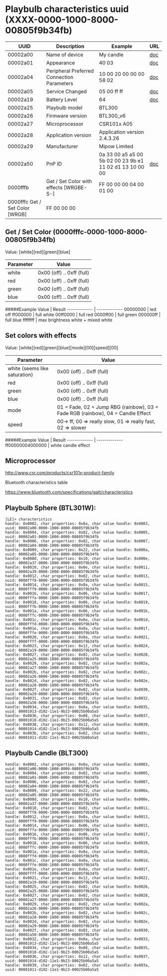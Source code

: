 Playbulb characteristics uuid (XXXX-0000-1000-8000-00805f9b34fb)
====================

UUID     | Description                                                   | Example                          | URL | 
---------| ------------------------------------------------------------- | -------------------------------- | ---------------------------------------------------------------------------------------------------------------------- |
00002a00 | Name of device                                                | My candle                        | [doc](https://www.bluetooth.com/specifications/gatt/viewer?attributeXmlFile=org.bluetooth.characteristic.gap.device_name.xml) |
00002a01 | Appearance                                                    | 40 03                            | [doc](https://www.bluetooth.com/specifications/gatt/viewer?attributeXmlFile=org.bluetooth.characteristic.gap.appearance.xml) |
00002a04 | Peripheral Preferred Connection Parameters                    | 10 00 20 00 00 00 58 02          | [doc](https://www.bluetooth.com/specifications/gatt/viewer?attributeXmlFile=org.bluetooth.characteristic.gap.peripheral_preferred_connection_parameters.xml) |
00002a05 | Service Changed                                               | 05 00 ff ff                      | [doc](https://www.bluetooth.com/specifications/gatt/viewer?attributeXmlFile=org.bluetooth.characteristic.gatt.service_changed.xml) |
00002a19 | Battery Level                                                 | 64                               | [doc](https://www.bluetooth.com/specifications/gatt/viewer?attributeXmlFile=org.bluetooth.characteristic.battery_level.xml) | 
00002a25 | Playbulb model                                                | BTL300 | |
00002a26 | Firmware version                                              | BTL300_v6 | |
00002a27 | Microprocessor                                                | CSR101x A05 | |
00002a28 | Application version                                           | Application version 2.4.3.26 | |
00002a29 | Manufacturer                                                  | Mipow Limited | |
00002a50 | PnP ID                                                        | 0a 33 00 a5 a5 00 5b 02 00 23 9b e1 11 02 d1 13 10 00 00 | [doc](https://www.bluetooth.com/specifications/gatt/viewer?attributeXmlFile=org.bluetooth.characteristic.pnp_id.xml) |
0000fffb | Get / Set Color with effects [WRGBE-S-]                       | FF 00 00 00 04 00 01 00 | | 
0000fffc  Get / Set Color [WRGB]                                         | FF 00 00 00 | |

Get / Set Color (0000fffc-0000-1000-8000-00805f9b34fb)
---------------------
Value: [white][red][green][blue]

Parameter  | Value
------------- | -------------
white | 0x00 (off) .. 0xff (full)
red   | 0x00 (off) .. 0xff (full)
green | 0x00 (off) .. 0xff (full)
blue  | 0x00 (off) .. 0xff (full)

#####Example
Value  | Result
------------- | -------------
00000000 | led off
ff000000 | full white
00ff0000 | full red
0000ff00 | full green
000000ff | full blue
ffffffff | max brightness white + mixed white

Set colors with effects
---------------------
Value: [white][red][green][blue][mode][00][speed][00]

Parameter  | Value
------------- | -------------
white (seems like saturation) | 0x00 (off) .. 0xff (full)
red | 0x00 (off) .. 0xff (full)
green | 0x00 (off) .. 0xff (full)
blue | 0x00 (off) .. 0xff (full)
mode  | 01 = Fade, 02 = Jump RBG (rainbow), 03 = Fade RGB (rainbow), 04 = Candle Effect
speed | 00-> ff, 00 => really slow, 01 => really fast, 02 => slower

#####Example
Value  | Result
------------- | -------------
ff00000004000000 | white candle effect

Microprocessor
---------------------

http://www.csr.com/products/csr101x-product-family

Bluetooth characteristics table

https://www.bluetooth.com/specifications/gatt/characteristics


Playbulb Sphere (BTL301W):
------------------------
```
[LE]> characteristics
handle: 0x0002, char properties: 0x0a, char value handle: 0x0003, uuid: 00002a00-0000-1000-8000-00805f9b34fb
handle: 0x0004, char properties: 0x02, char value handle: 0x0005, uuid: 00002a01-0000-1000-8000-00805f9b34fb
handle: 0x0006, char properties: 0x02, char value handle: 0x0007, uuid: 00002a04-0000-1000-8000-00805f9b34fb
handle: 0x0009, char properties: 0x22, char value handle: 0x000a, uuid: 00002a05-0000-1000-8000-00805f9b34fb
handle: 0x000d, char properties: 0x10, char value handle: 0x000e, uuid: 00002a37-0000-1000-8000-00805f9b34fb
handle: 0x0010, char properties: 0x0e, char value handle: 0x0011, uuid: 00002a39-0000-1000-8000-00805f9b34fb
handle: 0x0012, char properties: 0x02, char value handle: 0x0013, uuid: 0000fff8-0000-1000-8000-00805f9b34fb
handle: 0x0014, char properties: 0x0a, char value handle: 0x0015, uuid: 0000fff9-0000-1000-8000-00805f9b34fb
handle: 0x0016, char properties: 0x06, char value handle: 0x0017, uuid: 0000fffa-0000-1000-8000-00805f9b34fb
handle: 0x0018, char properties: 0x06, char value handle: 0x0019, uuid: 0000fffb-0000-1000-8000-00805f9b34fb
handle: 0x001a, char properties: 0x06, char value handle: 0x001b, uuid: 0000fffc-0000-1000-8000-00805f9b34fb
handle: 0x001c, char properties: 0x0a, char value handle: 0x001d, uuid: 0000fffd-0000-1000-8000-00805f9b34fb
handle: 0x001e, char properties: 0x0a, char value handle: 0x001f, uuid: 0000fffe-0000-1000-8000-00805f9b34fb
handle: 0x0020, char properties: 0x0a, char value handle: 0x0021, uuid: 0000ffff-0000-1000-8000-00805f9b34fb
handle: 0x0023, char properties: 0x12, char value handle: 0x0024, uuid: 00002a19-0000-1000-8000-00805f9b34fb
handle: 0x0027, char properties: 0x02, char value handle: 0x0028, uuid: 00002a25-0000-1000-8000-00805f9b34fb
handle: 0x0029, char properties: 0x02, char value handle: 0x002a, uuid: 00002a27-0000-1000-8000-00805f9b34fb
handle: 0x002b, char properties: 0x02, char value handle: 0x002c, uuid: 00002a26-0000-1000-8000-00805f9b34fb
handle: 0x002d, char properties: 0x02, char value handle: 0x002e, uuid: 00002a28-0000-1000-8000-00805f9b34fb
handle: 0x002f, char properties: 0x02, char value handle: 0x0030, uuid: 00002a29-0000-1000-8000-00805f9b34fb
handle: 0x0031, char properties: 0x02, char value handle: 0x0032, uuid: 00002a50-0000-1000-8000-00805f9b34fb
handle: 0x0034, char properties: 0x0a, char value handle: 0x0035, uuid: 00001013-d102-11e1-9b23-00025b00a5a5
handle: 0x0036, char properties: 0x08, char value handle: 0x0037, uuid: 00001018-d102-11e1-9b23-00025b00a5a5
handle: 0x0038, char properties: 0x12, char value handle: 0x0039, uuid: 00001014-d102-11e1-9b23-00025b00a5a5
handle: 0x003b, char properties: 0x02, char value handle: 0x003c, uuid: 00001011-d102-11e1-9b23-00025b00a5a5
```


Playbulb Candle (BLT300)
------------------------

```
handle: 0x0002, char properties: 0x0a, char value handle: 0x0003, uuid: 00002a00-0000-1000-8000-00805f9b34fb
handle: 0x0004, char properties: 0x02, char value handle: 0x0005, uuid: 00002a01-0000-1000-8000-00805f9b34fb
handle: 0x0006, char properties: 0x02, char value handle: 0x0007, uuid: 00002a04-0000-1000-8000-00805f9b34fb
handle: 0x0009, char properties: 0x22, char value handle: 0x000a, uuid: 00002a05-0000-1000-8000-00805f9b34fb
handle: 0x000d, char properties: 0x10, char value handle: 0x000e, uuid: 00002a37-0000-1000-8000-00805f9b34fb
handle: 0x0010, char properties: 0x02, char value handle: 0x0011, uuid: 0000fff8-0000-1000-8000-00805f9b34fb
handle: 0x0012, char properties: 0x0a, char value handle: 0x0013, uuid: 0000fff9-0000-1000-8000-00805f9b34fb
handle: 0x0014, char properties: 0x06, char value handle: 0x0015, uuid: 0000fffa-0000-1000-8000-00805f9b34fb
handle: 0x0016, char properties: 0x06, char value handle: 0x0017, uuid: 0000fffb-0000-1000-8000-00805f9b34fb
handle: 0x0018, char properties: 0x06, char value handle: 0x0019, uuid: 0000fffc-0000-1000-8000-00805f9b34fb
handle: 0x001a, char properties: 0x0a, char value handle: 0x001b, uuid: 0000fffd-0000-1000-8000-00805f9b34fb
handle: 0x001c, char properties: 0x0a, char value handle: 0x001d, uuid: 0000fffe-0000-1000-8000-00805f9b34fb
handle: 0x001e, char properties: 0x0a, char value handle: 0x001f, uuid: 0000ffff-0000-1000-8000-00805f9b34fb
handle: 0x0021, char properties: 0x12, char value handle: 0x0022, uuid: 00002a19-0000-1000-8000-00805f9b34fb
handle: 0x0025, char properties: 0x02, char value handle: 0x0026, uuid: 00002a25-0000-1000-8000-00805f9b34fb
handle: 0x0027, char properties: 0x02, char value handle: 0x0028, uuid: 00002a27-0000-1000-8000-00805f9b34fb
handle: 0x0029, char properties: 0x02, char value handle: 0x002a, uuid: 00002a26-0000-1000-8000-00805f9b34fb
handle: 0x002b, char properties: 0x02, char value handle: 0x002c, uuid: 00002a28-0000-1000-8000-00805f9b34fb
handle: 0x002d, char properties: 0x02, char value handle: 0x002e, uuid: 00002a29-0000-1000-8000-00805f9b34fb
handle: 0x002f, char properties: 0x02, char value handle: 0x0030, uuid: 00002a50-0000-1000-8000-00805f9b34fb
handle: 0x0032, char properties: 0x0a, char value handle: 0x0033, uuid: 00001013-d102-11e1-9b23-00025b00a5a5
handle: 0x0034, char properties: 0x08, char value handle: 0x0035, uuid: 00001018-d102-11e1-9b23-00025b00a5a5
handle: 0x0036, char properties: 0x12, char value handle: 0x0037, uuid: 00001014-d102-11e1-9b23-00025b00a5a5
handle: 0x0039, char properties: 0x02, char value handle: 0x003a, uuid: 00001011-d102-11e1-9b23-00025b00a5a5
```
